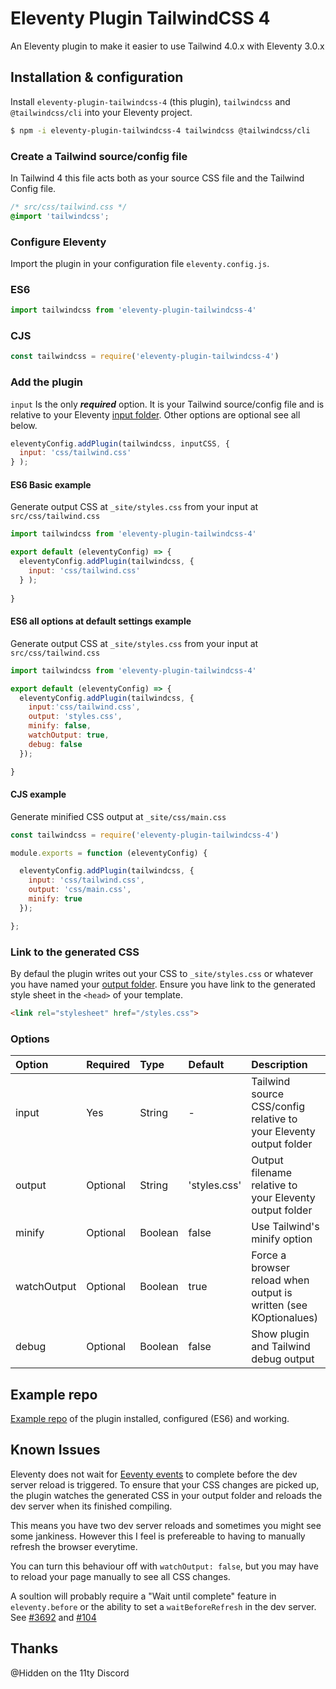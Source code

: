 # Eleventy Plugin TailwindCSS 4 
An Eleventy plugin to make it easier to use Tailwind 4.0.x with Eleventy 3.0.x

## Installation & configuration

Install `eleventy-plugin-tailwindcss-4` (this plugin), `tailwindcss` and `@tailwindcss/cli` into your Eleventy project.
```bash
$ npm -i eleventy-plugin-tailwindcss-4 tailwindcss @tailwindcss/cli 
```

### Create a Tailwind source/config file
 In Tailwind 4 this file acts both as your source CSS file and the Tailwind Config file.
```css
/* src/css/tailwind.css */
@import 'tailwindcss';
```
### Configure Eleventy
Import the plugin in your configuration file `eleventy.config.js`.

### ES6
```js
import tailwindcss from 'eleventy-plugin-tailwindcss-4'
```

### CJS
```js
const tailwindcss = require('eleventy-plugin-tailwindcss-4')
```
### Add the plugin
`input` Is the only **_required_** option. It is your Tailwind source/config file and is relative to your Eleventy [input folder](https://www.11ty.dev/docs/config/#input-directory). 
Other options are optional see all below. 
```js
eleventyConfig.addPlugin(tailwindcss, inputCSS, {
  input: 'css/tailwind.css' 
} );
```

#### ES6 Basic example
Generate output CSS at `_site/styles.css` from your input at `src/css/tailwind.css`
```js
import tailwindcss from 'eleventy-plugin-tailwindcss-4'

export default (eleventyConfig) => {
  eleventyConfig.addPlugin(tailwindcss, {
    input: 'css/tailwind.css' 
  } );
  
}
```

#### ES6 all options at default settings example
Generate output CSS at `_site/styles.css` from your input at `src/css/tailwind.css`
```js
import tailwindcss from 'eleventy-plugin-tailwindcss-4'

export default (eleventyConfig) => {
  eleventyConfig.addPlugin(tailwindcss, {
    input:'css/tailwind.css',
    output: 'styles.css',
    minify: false,
    watchOutput: true,
    debug: false
  });

}
```
#### CJS example
Generate minified CSS output at `_site/css/main.css`
```js
const tailwindcss = require('eleventy-plugin-tailwindcss-4')

module.exports = function (eleventyConfig) {

  eleventyConfig.addPlugin(tailwindcss, {
    input: 'css/tailwind.css', 
    output: 'css/main.css',
    minify: true
  });

};
```

### Link to the generated CSS
By defaul the plugin writes out your CSS to `_site/styles.css` or whatever you have named your [output folder](https://www.11ty.dev/docs/config/#output-directory). Ensure you have link to the generated style sheet in the `<head>` of your template.

```html
<link rel="stylesheet" href="/styles.css">
```

### Options

| Option      | Required | Type     | Default      | Description                                                        |
| :---------- | :------- | :------- | :----------- | :----------------------------------------------------------------- | 
| input       | Yes      | String   | -            | Tailwind source CSS/config relative to your Eleventy output folder |
| output      | Optional | String   | 'styles.css' | Output filename relative to your Eleventy output folder            |
| minify      | Optional | Boolean  | false        | Use Tailwind's minify option                                       |
| watchOutput | Optional | Boolean  | true         | Force a browser reload when output is written (see KOptionalues)   |      
| debug       | Optional | Boolean  | false        | Show plugin and Tailwind debug output                              |


## Example repo
[Example repo](https://github.com/dwkns/etw-minimal) of the plugin installed, configured (ES6) and working.

## Known Issues
Eleventy does not wait for [Eeventy events](https://www.11ty.dev/docs/events/) to complete before the dev server reload is triggered. To ensure that your CSS changes are picked up, the plugin watches the generated CSS in your output folder and reloads the dev server when its finished compiling. 

This means you have two dev server reloads and sometimes you might see some jankiness. However this I feel is prefereable to having to manually refresh the browser everytime. 

You can turn this behaviour off with `watchOutput: false`, but you may have to reload your page manually to see all CSS changes.

A soultion will probably require a "Wait until complete" feature in `eleventy.before` or the ability to set a `waitBeforeRefresh` in the dev server. See [#3692](https://github.com/11ty/eleventy/issues/3692) and [#104](https://github.com/11ty/eleventy-dev-server/issues/104)

## Thanks
@Hidden on the 11ty Discord

